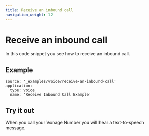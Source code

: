```yaml
---
title: Receive an inbound call
navigation_weight: 12
---
```


# Receive an inbound call

In this code snippet you see how to receive an inbound call.

## Example

```code_snippets
source: '_examples/voice/receive-an-inbound-call'
application:
  type: voice
  name: 'Receive Inbound Call Example'
```

## Try it out

When you call your Vonage Number you will hear a text-to-speech message.
